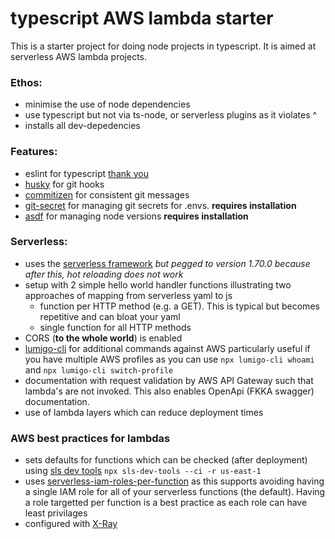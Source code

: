 # typescript AWS lambda starter

This is a starter project for doing node projects in typescript. It is aimed at serverless AWS lambda projects.

### Ethos:

-   minimise the use of node dependencies
-   use typescript but not via ts-node, or serverless plugins as it violates ^
-   installs all dev-depedencies

### Features:

-   eslint for typescript [thank you](https://www.robertcooper.me/using-eslint-and-prettier-in-a-typescript-project)
-   [husky](https://github.com/typicode/husky) for git hooks
-   [commitizen](https://github.com/commitizen/cz-cli) for consistent git messages
-   [git-secret](https://git-secret.io/) for managing git secrets for .envs. **requires installation**
-   [asdf](https://asdf-vm.com/#/core-manage-asdf-vm) for managing node versions **requires installation**

### Serverless:

-   uses the [serverless framework](https://www.serverless.com/) _but pegged to version 1.70.0 because after this, hot reloading does not work_
-   setup with 2 simple hello world handler functions illustrating two approaches of mapping from serverless yaml to js
    -   function per HTTP method (e.g. a GET). This is typical but becomes repetitive and can bloat your yaml
    -   single function for all HTTP methods
-   CORS (**to the whole world**) is enabled
-   [lumigo-cli](https://github.com/lumigo-io/lumigo-CLI) for additional commands against AWS particularly useful if you have multiple AWS profiles as you can use `npx lumigo-cli whoami` and `npx lumigo-cli switch-profile`
-   documentation with request validation by AWS API Gateway such that lambda's are not invoked. This also enables OpenApi (FKKA swagger) documentation.
-   use of lambda layers which can reduce deployment times

### AWS best practices for lambdas

-   sets defaults for functions which can be checked (after deployment) using [sls dev tools](https://github.com/Theodo-UK/sls-dev-tools) `npx sls-dev-tools --ci -r us-east-1`
-   uses [serverless-iam-roles-per-function](https://github.com/functionalone/serverless-iam-roles-per-function) as this supports avoiding having a single IAM role for all of your serverless functions (the default). Having a role targetted per function is a best practice as each role can have least privilages
-   configured with [X-Ray](https://aws.amazon.com/xray/)
